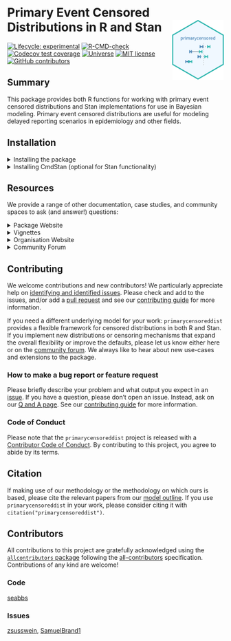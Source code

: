 
<!-- README.md is generated from README.Rmd. Please edit that file -->

# Primary Event Censored Distributions in R and Stan <a href="https://primarycensoreddist.epinowcast.org/"><img src="man/figures/logo.png" align="right" height="139" alt="primarycensoreddist website" /></a>

<!-- badges: start -->

[![Lifecycle:
experimental](https://img.shields.io/badge/lifecycle-experimental-orange.svg)](https://www.tidyverse.org/lifecycle/#experimental)
[![R-CMD-check](https://github.com/epinowcast/primarycensoreddist/workflows/R-CMD-check/badge.svg)](https://github.com/epinowcast/primarycensoreddist/actions/workflows/R-CMD-check.yaml)
[![Codecov test
coverage](https://codecov.io/gh/epinowcast/primarycensoreddist/branch/main/graph/badge.svg)](https://app.codecov.io/gh/epinowcast/primarycensoreddist)
[![Universe](https://epinowcast.r-universe.dev/badges/primarycensoreddist)](https://epinowcast.r-universe.dev/primarycensoreddist)
[![MIT
license](https://img.shields.io/badge/License-MIT-blue.svg)](https://github.com/epinowcast/primarycensoreddist/blob/master/LICENSE.md/)
[![GitHub
contributors](https://img.shields.io/github/contributors/epinowcast/primarycensoreddist)](https://github.com/epinowcast/primarycensoreddist/graphs/contributors)
<!-- badges: end -->

## Summary

This package provides both R functions for working with primary event
censored distributions and Stan implementations for use in Bayesian
modeling. Primary event censored distributions are useful for modeling
delayed reporting scenarios in epidemiology and other fields.

## Installation

<details>
<summary>
Installing the package
</summary>

You can install the latest released version using the normal `R`
function, though you need to point to `r-universe` instead of CRAN:

``` r
install.packages(
  "primarycensoreddist",
  repos = "https://epinowcast.r-universe.dev"
)
```

Alternatively, you can use the [`remotes`
package](https://remotes.r-lib.org/) to install the development version
from Github (warning! this version may contain breaking changes and/or
bugs):

``` r
remotes::install_github(
  "epinowcast/primarycensoreddist",
  dependencies = TRUE
)
```

Similarly, you can install historical versions by specifying the release
tag (e.g. this installs
[`0.2.0`](https://github.com/epinowcast/primarycensoreddist/releases/tag/v0.2.0)):

``` r
remotes::install_github(
  "epinowcast/primarycensoreddist",
  dependencies = TRUE, ref = "v0.2.0"
)
```

*Note: You can also use that last approach to install a specific commit
if needed, e.g. if you want to try out a specific unreleased feature,
but not the absolute latest developmental version.*

</details>
<details>
<summary>
Installing CmdStan (optional for Stan functionality)
</summary>

If you wish to use the Stan functions, you will need to install
[CmdStan](https://mc-stan.org/users/interfaces/cmdstan), which also
entails having a suitable C++ toolchain setup. We recommend using the
[`cmdstanr` package](https://mc-stan.org/cmdstanr/). The Stan team
provides instructions in the [*Getting started with
`cmdstanr`*](https://mc-stan.org/cmdstanr/articles/cmdstanr.html)
vignette, with other details and support at the [package
site](https://mc-stan.org/cmdstanr/) along with some key instructions
available in the [Stan resources package
vignette](https://package.epinowcast.org/articles/stan-help.html#toolchain),
but the brief version is:

``` r
# if you not yet installed `primarycensoreddist`, or you installed it without
# `Suggests` dependencies
install.packages(
  "cmdstanr",
  repos = c("https://mc-stan.org/r-packages/", getOption("repos"))
)
# once `cmdstanr` is installed:
cmdstanr::install_cmdstan()
```

*Note: You can speed up CmdStan installation using the `cores` argument.
If you are installing a particular version of `epinowcast`, you may also
need to install a past version of CmdStan, which you can do with the
`version` argument.*

</details>

## Resources

We provide a range of other documentation, case studies, and community
spaces to ask (and answer!) questions:

<details>
<summary>
Package Website
</summary>

The [`primarycensoreddist`
website](https://primarycensoreddist.epinowcast.org/) includes a
function reference, model outline, and case studies using the package.
The site mainly concerns the release version, but you can also find
documentation for [the latest development
version](https://primarycensoreddist.epinowcast.org/dev/).

</details>
<details>
<summary>
Vignettes
</summary>

We have created [package
vignettes](https://primarycensoreddist.epinowcast.org/articles) to help
you get started with primarycensoreddist and to highlight other features
with case studies.

</details>
<details>
<summary>
Organisation Website
</summary>

Our [organisation website](https://www.epinowcast.org/) includes links
to other resources, [guest posts](https://www.epinowcast.org/blog.html),
and [seminar schedule](https://www.epinowcast.org/seminars.html) for
both upcoming and past recordings.

</details>
<details>
<summary>
Community Forum
</summary>

Our [community forum](https://community.epinowcast.org/) has areas for
[question and answer](https://community.epinowcast.org/c/interface/15)
and [considering new methods and
tools](https://community.epinowcast.org/c/projects/11), among others. If
you are generally interested in real-time analysis of infectious
disease, you may find this useful even if do not use
`primarycensoreddist`.

</details>

## Contributing

We welcome contributions and new contributors! We particularly
appreciate help on [identifying and identified
issues](https://github.com/epinowcast/primarycensoreddist/issues).
Please check and add to the issues, and/or add a [pull
request](https://github.com/epinowcast/primarycensoreddist/pulls) and
see our [contributing
guide](https://github.com/epinowcast/.github/blob/main/CONTRIBUTING.md)
for more information.

If you need a different underlying model for your work:
`primarycensoreddist` provides a flexible framework for censored
distributions in both R and Stan. If you implement new distributions or
censoring mechanisms that expand the overall flexibility or improve the
defaults, please let us know either here or on the [community
forum](https://community.epinowcast.org/). We always like to hear about
new use-cases and extensions to the package.

### How to make a bug report or feature request

Please briefly describe your problem and what output you expect in an
[issue](https://github.com/epinowcast/primarycensoreddist/issues). If
you have a question, please don’t open an issue. Instead, ask on our [Q
and A
page](https://github.com/epinowcast/primarycensoreddist/discussions/categories/q-a).
See our [contributing
guide](https://github.com/epinowcast/.github/blob/main/CONTRIBUTING.md)
for more information.

### Code of Conduct

Please note that the `primarycensoreddist` project is released with a
[Contributor Code of
Conduct](https://github.com/epinowcast/.github/blob/main/CODE_OF_CONDUCT.md).
By contributing to this project, you agree to abide by its terms.

## Citation

If making use of our methodology or the methodology on which ours is
based, please cite the relevant papers from our [model
outline](https://package.epinowcast.org/articles/model.html). If you use
`primarycensoreddist` in your work, please consider citing it with
`citation("primarycensoreddist")`.

## Contributors

<!-- ALL-CONTRIBUTORS-LIST:START - Do not remove or modify this section -->
<!-- prettier-ignore-start -->
<!-- markdownlint-disable -->

All contributions to this project are gratefully acknowledged using the
[`allcontributors`
package](https://github.com/ropenscilabs/allcontributors) following the
[all-contributors](https://allcontributors.org) specification.
Contributions of any kind are welcome!

### Code

<a href="https://github.com/epinowcast/primarycensoreddist/commits?author=seabbs">seabbs</a>

### Issues

<a href="https://github.com/epinowcast/primarycensoreddist/issues?q=is%3Aissue+author%3Azsusswein">zsusswein</a>,
<a href="https://github.com/epinowcast/primarycensoreddist/issues?q=is%3Aissue+author%3ASamuelBrand1">SamuelBrand1</a>

<!-- markdownlint-enable -->
<!-- prettier-ignore-end -->
<!-- ALL-CONTRIBUTORS-LIST:END -->
